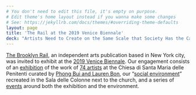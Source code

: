 ```yaml
---
# You don't need to edit this file, it's empty on purpose.
# Edit theme's home layout instead if you wanna make some changes
# See: https://jekyllrb.com/docs/themes/#overriding-theme-defaults
layout: page
title: 'The Rail at the 2019 Venice Biennale'
deck: "Artists Need to Create on the Same Scale that Society Has the Capacity to Destroy: Mare Nostrum"
---
```


<div class="lead margin-bottom-105 tablet:margin-bottom-3 font-sans-lg tablet:font-sans-xl measure-2 text-light">
<p><a href="https://brooklynrail.org">The Brooklyn Rail</a>, an independent arts publication based in New York city, was invited to exhibit at the <a href="https://www.labiennale.org/en/art/2019/information">2019 Venice Biennale</a>. Our engagement consists of an <a href="#exhibition">exhibition</a> of the work of <a href="#artists">74 artists</a> at the Chiesa di Santa Maria delle Penitenti curated by <a href="#curators">Phong Bui and Lauren Bon</a>, our “<a href="#social-environment">social environment</a>” recreated in the Sala delle Colonne next to the church, and a series of <a href="#events">events</a> around both the exhibition and the environment.</p></div>
